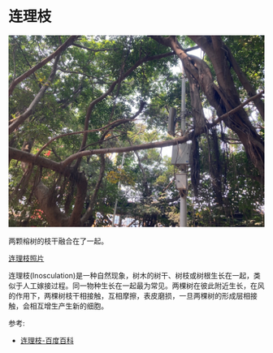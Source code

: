 # 连理枝

![](01.jpg)

两颗榕树的枝干融合在了一起。

[连理枝照片](https://www.alamy.com/stock-photo/two-trees-growing-together.html?sortBy=relevant)

连理枝(Inosculation)是一种自然现象，树木的树干、树枝或树根生长在一起，类似于人工嫁接过程。同一物种生长在一起最为常见。两棵树在彼此附近生长，在风的作用下，两棵树枝干相接触，互相摩擦，表皮磨损，一旦两棵树的形成层相接触，会相互增生产生新的细胞。

参考:
- [连理枝-百度百科](https://baike.baidu.com/item/%E8%BF%9E%E7%90%86%E6%9E%9D/59549?fr=aladdin)